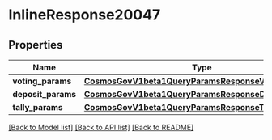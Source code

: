 # InlineResponse20047

## Properties
Name | Type | Description | Notes
------------ | ------------- | ------------- | -------------
**voting_params** | [**CosmosGovV1beta1QueryParamsResponseVotingParams**](CosmosGovV1beta1QueryParamsResponseVotingParams.md) |  | [optional] 
**deposit_params** | [**CosmosGovV1beta1QueryParamsResponseDepositParams**](CosmosGovV1beta1QueryParamsResponseDepositParams.md) |  | [optional] 
**tally_params** | [**CosmosGovV1beta1QueryParamsResponseTallyParams**](CosmosGovV1beta1QueryParamsResponseTallyParams.md) |  | [optional] 

[[Back to Model list]](../README.md#documentation-for-models) [[Back to API list]](../README.md#documentation-for-api-endpoints) [[Back to README]](../README.md)

